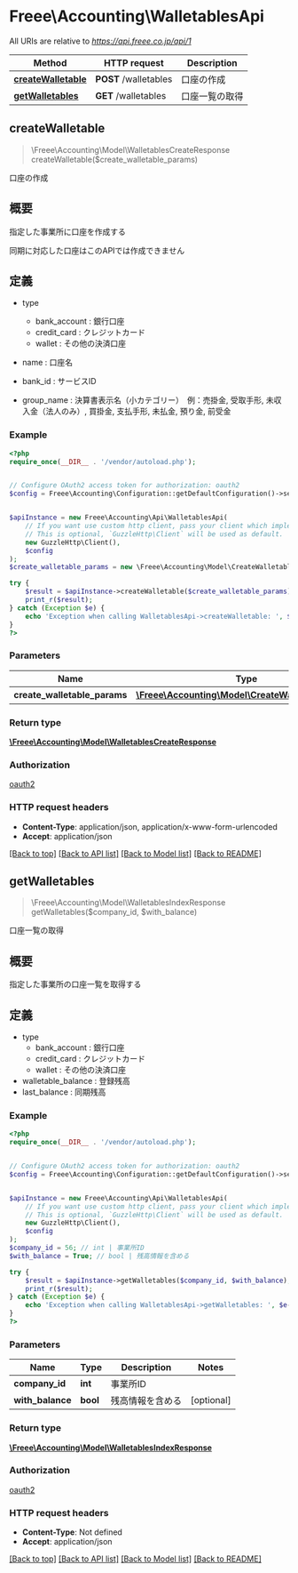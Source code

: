 # Freee\Accounting\WalletablesApi

All URIs are relative to *https://api.freee.co.jp/api/1*

Method | HTTP request | Description
------------- | ------------- | -------------
[**createWalletable**](WalletablesApi.md#createWalletable) | **POST** /walletables | 口座の作成
[**getWalletables**](WalletablesApi.md#getWalletables) | **GET** /walletables | 口座一覧の取得



## createWalletable

> \Freee\Accounting\Model\WalletablesCreateResponse createWalletable($create_walletable_params)

口座の作成

<h2 id=\"\">概要</h2>  <p>指定した事業所に口座を作成する</p>  <p>同期に対応した口座はこのAPIでは作成できません</p>  <h2 id=\"_2\">定義</h2>  <ul> <li> <p>type</p>  <ul> <li>bank_account : 銀行口座</li>  <li>credit_card : クレジットカード</li>  <li>wallet : その他の決済口座</li> </ul> </li>  <li> <p>name : 口座名</p> </li>  <li> <p>bank_id : サービスID</p> </li>  <li> <p>group_name : 決算書表示名（小カテゴリー）　例：売掛金, 受取手形, 未収入金（法人のみ）, 買掛金, 支払手形, 未払金, 預り金, 前受金</p> </li> </ul>

### Example

```php
<?php
require_once(__DIR__ . '/vendor/autoload.php');


// Configure OAuth2 access token for authorization: oauth2
$config = Freee\Accounting\Configuration::getDefaultConfiguration()->setAccessToken('YOUR_ACCESS_TOKEN');


$apiInstance = new Freee\Accounting\Api\WalletablesApi(
    // If you want use custom http client, pass your client which implements `GuzzleHttp\ClientInterface`.
    // This is optional, `GuzzleHttp\Client` will be used as default.
    new GuzzleHttp\Client(),
    $config
);
$create_walletable_params = new \Freee\Accounting\Model\CreateWalletableParams(); // \Freee\Accounting\Model\CreateWalletableParams | 口座の作成

try {
    $result = $apiInstance->createWalletable($create_walletable_params);
    print_r($result);
} catch (Exception $e) {
    echo 'Exception when calling WalletablesApi->createWalletable: ', $e->getMessage(), PHP_EOL;
}
?>
```

### Parameters


Name | Type | Description  | Notes
------------- | ------------- | ------------- | -------------
 **create_walletable_params** | [**\Freee\Accounting\Model\CreateWalletableParams**](../Model/CreateWalletableParams.md)| 口座の作成 | [optional]

### Return type

[**\Freee\Accounting\Model\WalletablesCreateResponse**](../Model/WalletablesCreateResponse.md)

### Authorization

[oauth2](../../README.md#oauth2)

### HTTP request headers

- **Content-Type**: application/json, application/x-www-form-urlencoded
- **Accept**: application/json

[[Back to top]](#) [[Back to API list]](../../README.md#documentation-for-api-endpoints)
[[Back to Model list]](../../README.md#documentation-for-models)
[[Back to README]](../../README.md)


## getWalletables

> \Freee\Accounting\Model\WalletablesIndexResponse getWalletables($company_id, $with_balance)

口座一覧の取得

<h2 id=\"\">概要</h2>  <p>指定した事業所の口座一覧を取得する</p>  <h2 id=\"_2\">定義</h2>  <ul> <li>type <ul> <li>bank_account : 銀行口座</li>  <li>credit_card : クレジットカード</li>  <li>wallet : その他の決済口座</li> </ul> </li>  <li>walletable_balance : 登録残高</li>  <li>last_balance : 同期残高</li> </ul>

### Example

```php
<?php
require_once(__DIR__ . '/vendor/autoload.php');


// Configure OAuth2 access token for authorization: oauth2
$config = Freee\Accounting\Configuration::getDefaultConfiguration()->setAccessToken('YOUR_ACCESS_TOKEN');


$apiInstance = new Freee\Accounting\Api\WalletablesApi(
    // If you want use custom http client, pass your client which implements `GuzzleHttp\ClientInterface`.
    // This is optional, `GuzzleHttp\Client` will be used as default.
    new GuzzleHttp\Client(),
    $config
);
$company_id = 56; // int | 事業所ID
$with_balance = True; // bool | 残高情報を含める

try {
    $result = $apiInstance->getWalletables($company_id, $with_balance);
    print_r($result);
} catch (Exception $e) {
    echo 'Exception when calling WalletablesApi->getWalletables: ', $e->getMessage(), PHP_EOL;
}
?>
```

### Parameters


Name | Type | Description  | Notes
------------- | ------------- | ------------- | -------------
 **company_id** | **int**| 事業所ID |
 **with_balance** | **bool**| 残高情報を含める | [optional]

### Return type

[**\Freee\Accounting\Model\WalletablesIndexResponse**](../Model/WalletablesIndexResponse.md)

### Authorization

[oauth2](../../README.md#oauth2)

### HTTP request headers

- **Content-Type**: Not defined
- **Accept**: application/json

[[Back to top]](#) [[Back to API list]](../../README.md#documentation-for-api-endpoints)
[[Back to Model list]](../../README.md#documentation-for-models)
[[Back to README]](../../README.md)

